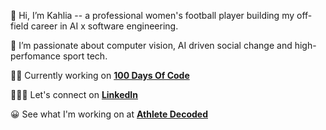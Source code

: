 👋 Hi, I’m Kahlia -- a professional women's football player building my off-field career in AI x software engineering.

🧪 I’m passionate about computer vision, AI driven social change and high-perfomance sport tech.

👩‍💻 Currently working on **[100 Days Of Code](https://github.com/athletedecoded/100-days-of-code)**

🤵🏼‍♀️ Let's connect on **[LinkedIn](https://www.linkedin.com/in/kahliahogg/)**

😀 See what I'm working on at **[Athlete Decoded](https://athletedecoded.com/)**
